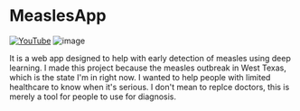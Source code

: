 # MeaslesApp
[![YouTube](http://i.ytimg.com/vi/lDJlXdsNCYg/hqdefault.jpg)](https://www.youtube.com/watch?v=lDJlXdsNCYg)
![image](https://github.com/user-attachments/assets/56b26ad9-5578-4c2e-9988-42b577d781e9)


It is a web app designed to help with early detection of measles using deep learning. I made this project because the measles outbreak in West Texas, which is the state I'm in right now. I wanted to help people with limited healthcare to know when it's serious. I don't mean to replce doctors, this is merely a tool for people to use for diagnosis.
